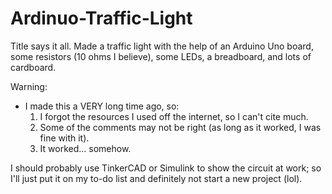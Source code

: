 # Ardinuo-Traffic-Light
Title says it all. Made a traffic light with the help of an Arduino Uno board, some resistors (10 ohms I believe), some LEDs, a breadboard, and lots of cardboard.

Warning:
- I made this a VERY long time ago, so:
  1. I forgot the resources I used off the internet, so I can't cite much.
  2. Some of the comments may not be right (as long as it worked, I was fine with it).
  3. It worked... somehow.


I should probably use TinkerCAD or Simulink to show the circuit at work; so I'll just put it on my to-do list and definitely not start a new project (lol).
